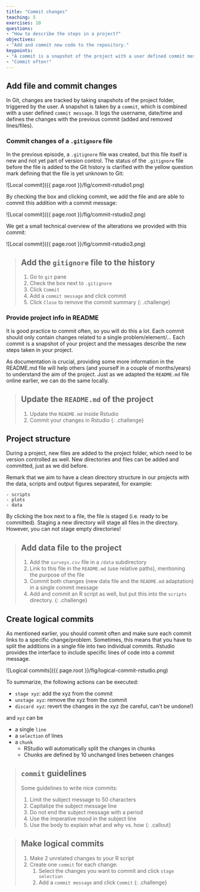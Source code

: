 ```yaml
---
title: "Commit changes"
teaching: 5
exercises: 10
questions:
- "How to describe the steps in a project?"
objectives:
- "Add and commit new code to the repository."
keypoints:
- "A commit is a snapshot of the project with a user defined commit message"
- "Commit often!"
---
```


## Add file and commit changes

In Git, changes are tracked by taking snapshots of the project folder, triggered by the user. A snapshot is taken by a `commit`, which is combined with a user defined `commit message`. It logs the username, date/time and defines the changes with the previous commit (added and removed lines/files).

### Commit changes of a `.gitignore` file

In the previous episode, a  `.gitignore` file was created, but this file itself is new and not yet part of version control. The status of the `.gitignore` file before the file is added to the Git history is clarified with the yellow question mark defining that the file is yet unknown to Git:

![Local commit]({{ page.root }}/fig/commit-rstudio1.png)

By checking the box and clicking commit, we add the file and are able to commit this addition with a commit message:

![Local commit]({{ page.root }}/fig/commit-rstudio2.png)

We get a small technical overview of the alterations we provided with this commit: 

![Local commit]({{ page.root }}/fig/commit-rstudio3.png)

> ## Add the `gitignore` file to the history
> 
> 1. Go to `git` pane
> 1. Check the box next to `.gitignore`
> 1. Click `Commit`
> 1. Add a `commit message` and click commit
> 1. Click `Close` to remove the commit summary
{: .challenge}

### Provide project info in README

It is good practice to commit often, so you will do this a lot. Each commit should only contain changes related to a single problem/element/… Each commit is a snapshot of your project and the messages describe the new steps taken in your project.

As documentation is crucial, providing some more information in the README.md file will help others (and yourself in a couple of months/years) to understand the aim of the project. Just as we adapted the `README.md` file online earlier, we can do the same locally.

> ## Update the `README.md` of the project
> 
> 1. Update the `README.md` inside Rstudio
> 2. Commit your changes in Rstudio
{: .challenge}

## Project structure

During a project, new files are added to the project folder, which need to be version controlled as well. New directories and files can be added and committed, just as we did before.

Remark that we aim to have a clean directory structure in our projects with the data, scripts and output figures separated, for example:

```
- scripts
- plots
- data
```

By clicking the box next to a file, the file is staged (i.e. ready to be committed). Staging a new directory will stage all files in the directory. However, you can not stage empty directories!

> ## Add data file to the project
> 
> 1. Add the  `surveys.csv` file in a `/data` subdirectory
> 2. Link to this file in the `README.md` (use relative paths), mentioning the purpose of the file
> 3. Commit both changes (new data file and the `README.md` adaptation) in a single commit message
> 4. Add and commit an R script as well, but put this into the `scripts` directory.
{: .challenge}

## Create logical commits

As mentioned earlier, you should commit often and make sure each commit links to a specific change/problem. Sometimes, this means that you have to split the additions in a single file into two individual commits. Rstudio provides the interface to include specific lines of code into a commit message.

![Logical commits]({{ page.root }}/fig/logical-commit-rstudio.png)

To summarize, the following actions can be executed:

- `stage xyz`: add the xyz from the commit
- `unstage xyz`: remove the xyz from the commit
- `discard xyz`: revert the changes in the xyz (be careful, can't be undone!)

and `xyz` can be

- a single `line`
- a `selection` of lines
- a `chunk`
    - RStudio will automatically split the changes in chunks
    - Chunks are defined by 10 unchanged lines between changes

> ## `commit`  guidelines
> 
> Some guidelines to write nice commits:
> 
> 1. Limit the subject message to 50 characters 
> 2. Capitalize the subject message line 
> 3. Do not end the subject message with a period 
> 4. Use the imperative mood in the subject line
> 5. Use the body to explain what and why vs. how
{: .callout}

> ## Make logical commits
> 
> 1. Make 2 unrelated changes to your R script
> 2. Create one `commit` for each change:
>     1. Select the changes you want to commit and click `stage selection`
>     2. Add a `commit message` and click `Commit`
{: .challenge}















